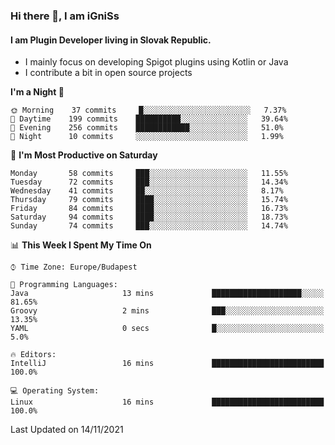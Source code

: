 ### Hi there 👋, I am iGniSs

#### I am Plugin Developer living in Slovak Republic.
- I mainly focus on developing Spigot plugins using Kotlin or Java
- I contribute a bit in open source projects

<!--START_SECTION:waka-->
**I'm a Night 🦉** 

```text
🌞 Morning    37 commits     █░░░░░░░░░░░░░░░░░░░░░░░░   7.37% 
🌆 Daytime    199 commits    ██████████░░░░░░░░░░░░░░░   39.64% 
🌃 Evening    256 commits    ████████████░░░░░░░░░░░░░   51.0% 
🌙 Night      10 commits     ░░░░░░░░░░░░░░░░░░░░░░░░░   1.99%

```
📅 **I'm Most Productive on Saturday** 

```text
Monday       58 commits     ███░░░░░░░░░░░░░░░░░░░░░░   11.55% 
Tuesday      72 commits     ███░░░░░░░░░░░░░░░░░░░░░░   14.34% 
Wednesday    41 commits     ██░░░░░░░░░░░░░░░░░░░░░░░   8.17% 
Thursday     79 commits     ████░░░░░░░░░░░░░░░░░░░░░   15.74% 
Friday       84 commits     ████░░░░░░░░░░░░░░░░░░░░░   16.73% 
Saturday     94 commits     ████░░░░░░░░░░░░░░░░░░░░░   18.73% 
Sunday       74 commits     ███░░░░░░░░░░░░░░░░░░░░░░   14.74%

```


📊 **This Week I Spent My Time On** 

```text
⌚︎ Time Zone: Europe/Budapest

💬 Programming Languages: 
Java                     13 mins             ████████████████████░░░░░   81.65% 
Groovy                   2 mins              ███░░░░░░░░░░░░░░░░░░░░░░   13.35% 
YAML                     0 secs              █░░░░░░░░░░░░░░░░░░░░░░░░   5.0%

🔥 Editors: 
IntelliJ                 16 mins             █████████████████████████   100.0%

💻 Operating System: 
Linux                    16 mins             █████████████████████████   100.0%

```


 Last Updated on 14/11/2021
<!--END_SECTION:waka-->